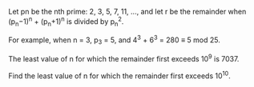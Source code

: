 Let p<supb>n</sub> be the nth prime: 2, 3, 5, 7, 11, ..., and let r be the remainder when (p<sub>n</sub>−1)<sup>n</sup> + (p<sub>n</sub>+1)<sup>n</sup> is divided by p<sub>n</sub><sup>2</sup>.

For example, when n = 3, p<sub>3</sub> = 5, and 4<sup>3</sup> + 6<sup>3</sup> = 280 ≡ 5 mod 25.

The least value of n for which the remainder first exceeds 10<sup>9</sup> is 7037.

Find the least value of n for which the remainder first exceeds 10<sup>10</sup>.